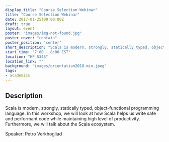 ```yaml
---
display_title: "Course Selection Webinar"
title: "Course Selection Webinar"
date: 2017-01-25T00:00:00Z
draft: true
layout: event
poster: "images/img-not-found.jpg"
poster_cover: "contain"
poster_position: "center"
short_description: "Scala is modern, strongly, statically typed, object-functional programming language."
start_time: "7:00 - 8:00 EST"
location: "HP 5345"
location_link: ""
background: "images/orientation2018-min.jpeg"
tags:
- academics
---
```


## Description

Scala is modern, strongly, statically typed, object-functional programming language. In this workshop, we will look at how Scala helps us write safe and performant code while maintaining high level of productivity. Furthermore, we will talk about the Scala ecosystem.

Speaker: Petro Verkhogliad
